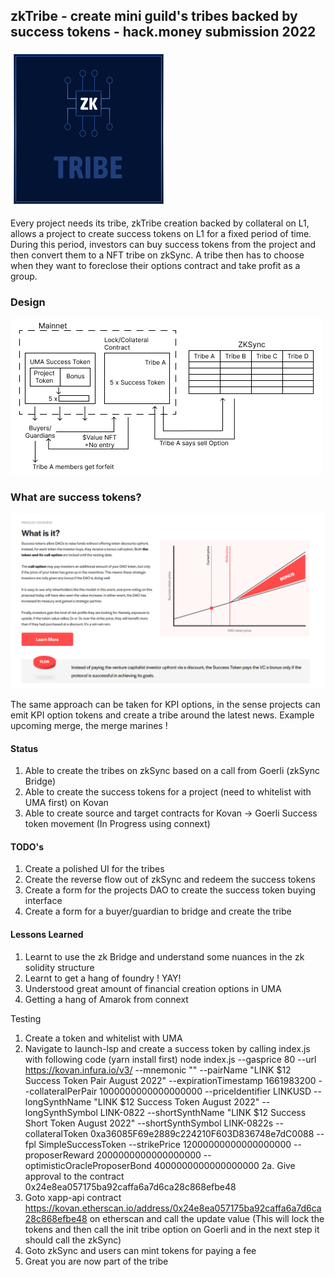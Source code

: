 ## zkTribe - create mini guild's tribes backed by success tokens - hack.money submission 2022
![](assets/zkMarket.png)


Every project needs its tribe, zkTribe creation backed by collateral on L1, allows a project to create success tokens on L1 for a fixed period of time. During this period, investors can buy success tokens from the project and then convert them to a NFT tribe on zkSync. A tribe then has to choose when they want to foreclose their options contract and take profit as a group.

### Design
![](assets/zkDesign.png)

### What are success tokens?

![](assets/success.png)

The same approach can be taken for KPI options, in the sense projects can emit KPI option tokens and create a tribe around the latest news. Example upcoming merge, the merge marines !

#### Status
1. Able to create the tribes on zkSync based on a call from Goerli (zkSync Bridge)
2. Able to create the success tokens for a project (need to whitelist with UMA first) on Kovan
3. Able to create source and target contracts for Kovan -> Goerli Success token movement (In Progress using connext)


#### TODO's
1. Create a polished UI for the tribes
2. Create the reverse flow out of zkSync and redeem the success tokens
3. Create a form for the projects DAO to create the success token buying interface
4. Create a form for a buyer/guardian to bridge and create the tribe

#### Lessons Learned
1. Learnt to use the zk Bridge and understand some nuances in the zk solidity structure
2. Learnt to get a hang of foundry ! YAY!
3. Understood great amount of financial creation options in UMA
4. Getting a hang of Amarok from connext


Testing
1. Create a token and whitelist with UMA
2. Navigate to launch-lsp and create a success token by calling index.js with following code (yarn install first)
node index.js --gasprice 80 --url https://kovan.infura.io/v3/ --mnemonic "" --pairName "LINK \$12 Success Token Pair August 2022" --expirationTimestamp 1661983200 --collateralPerPair 1000000000000000000 --priceIdentifier LINKUSD --longSynthName "LINK \$12 Success Token August 2022" --longSynthSymbol LINK-0822 --shortSynthName "LINK \$12 Success Short Token August 2022" --shortSynthSymbol LINK-0822s --collateralToken 0xa36085F69e2889c224210F603D836748e7dC0088 --fpl SimpleSuccessToken --strikePrice 12000000000000000000 --proposerReward 2000000000000000000 --optimisticOracleProposerBond 4000000000000000000
2a. Give approval to the contract 0x24e8ea057175ba92caffa6a7d6ca28c868efbe48
3. Goto xapp-api contract https://kovan.etherscan.io/address/0x24e8ea057175ba92caffa6a7d6ca28c868efbe48 on etherscan and call the update value (This will lock the tokens and then call the init tribe option on Goerli and in the next step it should call the zkSync)
4. Goto zkSync and users can mint tokens for paying a fee
5. Great you are now part of the tribe 
